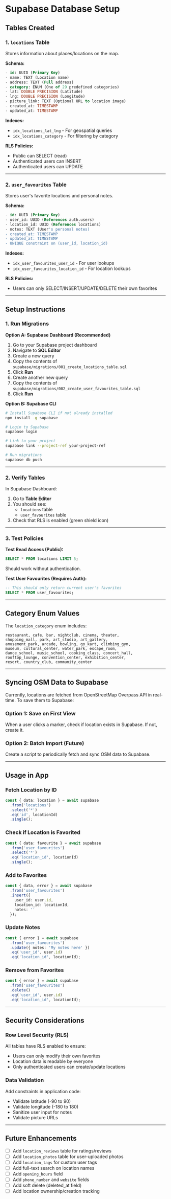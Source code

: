 # Supabase Database Setup

## Tables Created

### 1. `locations` Table
Stores information about places/locations on the map.

**Schema:**
```sql
- id: UUID (Primary Key)
- name: TEXT (Location name)
- address: TEXT (Full address)
- category: ENUM (One of 29 predefined categories)
- lat: DOUBLE PRECISION (Latitude)
- lng: DOUBLE PRECISION (Longitude)
- picture_link: TEXT (Optional URL to location image)
- created_at: TIMESTAMP
- updated_at: TIMESTAMP
```

**Indexes:**
- `idx_locations_lat_lng` - For geospatial queries
- `idx_locations_category` - For filtering by category

**RLS Policies:**
- Public can SELECT (read)
- Authenticated users can INSERT
- Authenticated users can UPDATE

---

### 2. `user_favourites` Table
Stores user's favorite locations and personal notes.

**Schema:**
```sql
- id: UUID (Primary Key)
- user_id: UUID (References auth.users)
- location_id: UUID (References locations)
- notes: TEXT (User's personal notes)
- created_at: TIMESTAMP
- updated_at: TIMESTAMP
- UNIQUE constraint on (user_id, location_id)
```

**Indexes:**
- `idx_user_favourites_user_id` - For user lookups
- `idx_user_favourites_location_id` - For location lookups

**RLS Policies:**
- Users can only SELECT/INSERT/UPDATE/DELETE their own favorites

---

## Setup Instructions

### 1. Run Migrations

**Option A: Supabase Dashboard (Recommended)**

1. Go to your Supabase project dashboard
2. Navigate to **SQL Editor**
3. Create a new query
4. Copy the contents of `supabase/migrations/001_create_locations_table.sql`
5. Click **Run**
6. Create another new query
7. Copy the contents of `supabase/migrations/002_create_user_favourites_table.sql`
8. Click **Run**

**Option B: Supabase CLI**

```bash
# Install Supabase CLI if not already installed
npm install -g supabase

# Login to Supabase
supabase login

# Link to your project
supabase link --project-ref your-project-ref

# Run migrations
supabase db push
```

---

### 2. Verify Tables

In Supabase Dashboard:
1. Go to **Table Editor**
2. You should see:
   - `locations` table
   - `user_favourites` table
3. Check that RLS is enabled (green shield icon)

---

### 3. Test Policies

**Test Read Access (Public):**
```sql
SELECT * FROM locations LIMIT 5;
```
Should work without authentication.

**Test User Favourites (Requires Auth):**
```sql
-- This should only return current user's favorites
SELECT * FROM user_favourites;
```

---

## Category Enum Values

The `location_category` enum includes:

```
restaurant, cafe, bar, nightclub, cinema, theater, 
shopping_mall, park, art_studio, art_gallery, 
amusement_park, arcade, bowling, go_kart, climbing_gym, 
museum, cultural_center, water_park, escape_room, 
dance_school, music_school, cooking_class, concert_hall, 
rooftop_lounge, convention_center, exhibition_center, 
resort, country_club, community_center
```

---

## Syncing OSM Data to Supabase

Currently, locations are fetched from OpenStreetMap Overpass API in real-time. To save them to Supabase:

### Option 1: Save on First View
When a user clicks a marker, check if location exists in Supabase. If not, create it.

### Option 2: Batch Import (Future)
Create a script to periodically fetch and sync OSM data to Supabase.

---

## Usage in App

### Fetch Location by ID
```typescript
const { data: location } = await supabase
  .from('locations')
  .select('*')
  .eq('id', locationId)
  .single();
```

### Check if Location is Favorited
```typescript
const { data: favourite } = await supabase
  .from('user_favourites')
  .select('*')
  .eq('location_id', locationId)
  .single();
```

### Add to Favorites
```typescript
const { data, error } = await supabase
  .from('user_favourites')
  .insert({
    user_id: user.id,
    location_id: locationId,
    notes: ''
  });
```

### Update Notes
```typescript
const { error } = await supabase
  .from('user_favourites')
  .update({ notes: 'My notes here' })
  .eq('user_id', user.id)
  .eq('location_id', locationId);
```

### Remove from Favorites
```typescript
const { error } = await supabase
  .from('user_favourites')
  .delete()
  .eq('user_id', user.id)
  .eq('location_id', locationId);
```

---

## Security Considerations

### Row Level Security (RLS)
All tables have RLS enabled to ensure:
- Users can only modify their own favorites
- Location data is readable by everyone
- Only authenticated users can create/update locations

### Data Validation
Add constraints in application code:
- Validate latitude (-90 to 90)
- Validate longitude (-180 to 180)
- Sanitize user input for notes
- Validate picture URLs

---

## Future Enhancements

- [ ] Add `location_reviews` table for ratings/reviews
- [ ] Add `location_photos` table for user-uploaded photos
- [ ] Add `location_tags` for custom user tags
- [ ] Add full-text search on location names
- [ ] Add `opening_hours` field
- [ ] Add `phone_number` and `website` fields
- [ ] Add soft delete (deleted_at field)
- [ ] Add location ownership/creation tracking
